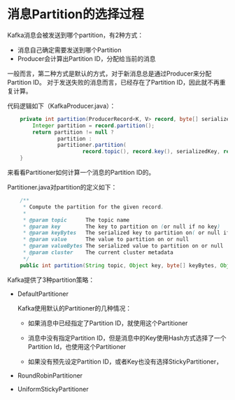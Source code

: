 消息Partition的选择过程
=======================

Kafka消息会被发送到哪个partition，有2种方式：
  * 消息自己确定需要发送到哪个Partition
  * Producer会计算出Partition ID，分配给当前的消息

一般而言，第二种方式是默认的方式，对于新消息总是通过Producer来分配Partition ID。
对于发送失败的消息而言，已经存在了Partition ID，因此就不再重复计算。

代码逻辑如下（KafkaProducer.java）：
```java
    private int partition(ProducerRecord<K, V> record, byte[] serializedKey, byte[] serializedValue, Cluster cluster) {
        Integer partition = record.partition();
        return partition != null ?
                partition :
                partitioner.partition(
                        record.topic(), record.key(), serializedKey, record.value(), serializedValue, cluster);
    }
```

来看看Partitioner如何计算一个消息的Partition ID的。

Partitioner.java对partition的定义如下：
```java
    /**
     * Compute the partition for the given record.
     *
     * @param topic      The topic name
     * @param key        The key to partition on (or null if no key)
     * @param keyBytes   The serialized key to partition on( or null if no key)
     * @param value      The value to partition on or null
     * @param valueBytes The serialized value to partition on or null
     * @param cluster    The current cluster metadata
     */
    public int partition(String topic, Object key, byte[] keyBytes, Object value, byte[] valueBytes, Cluster cluster);
```

Kafka提供了3种partition策略：
  * DefaultPartitioner
    <p>
    Kafka使用默认的Partitioner的几种情况：

    * 如果消息中已经指定了Partition ID，就使用这个Partitioner

    * 消息中没有指定Partition ID，但是消息中的Key使用Hash方式选择了一个Partition Id，也使用这个Partitioner

    * 如果没有预先设定Partition ID，或者Key也没有选择StickyPartitioner，
    </p>

  * RoundRobinPartitioner
    <p>
    
    </p>

  * UniformStickyPartitioner

